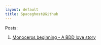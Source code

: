 ```yaml
---
layout: default
title: Spaceghost@Github
---
```

Posts:

1. [Monoceros beginning - A BDD love story](/Projects/2011/05/22/Monoceros-beginning.html)

